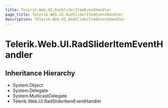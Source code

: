 ```yaml
---
title: Telerik.Web.UI.RadSliderItemEventHandler
page_title: Telerik.Web.UI.RadSliderItemEventHandler
description: Telerik.Web.UI.RadSliderItemEventHandler
---
```


# Telerik.Web.UI.RadSliderItemEventHandler

## Inheritance Hierarchy

* System.Object
* System.Delegate
* System.MulticastDelegate
* Telerik.Web.UI.RadSliderItemEventHandler

